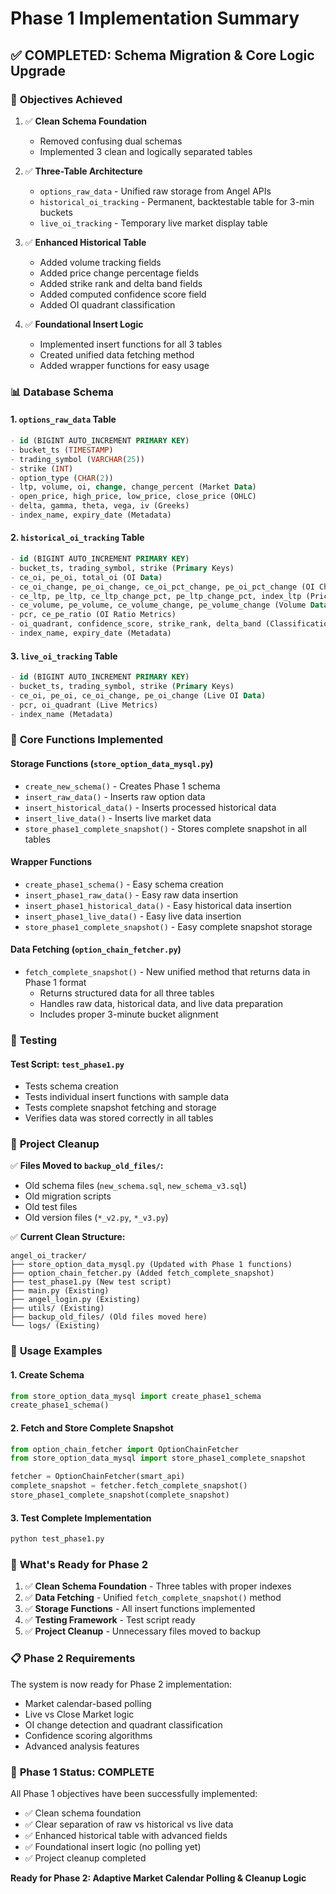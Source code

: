 # Phase 1 Implementation Summary

## ✅ **COMPLETED: Schema Migration & Core Logic Upgrade**

### 🎯 **Objectives Achieved**

1. ✅ **Clean Schema Foundation**
   - Removed confusing dual schemas
   - Implemented 3 clean and logically separated tables

2. ✅ **Three-Table Architecture**
   - `options_raw_data` - Unified raw storage from Angel APIs
   - `historical_oi_tracking` - Permanent, backtestable table for 3-min buckets
   - `live_oi_tracking` - Temporary live market display table

3. ✅ **Enhanced Historical Table**
   - Added volume tracking fields
   - Added price change percentage fields
   - Added strike rank and delta band fields
   - Added computed confidence score field
   - Added OI quadrant classification

4. ✅ **Foundational Insert Logic**
   - Implemented insert functions for all 3 tables
   - Created unified data fetching method
   - Added wrapper functions for easy usage

### 📊 **Database Schema**

#### 1. `options_raw_data` Table
```sql
- id (BIGINT AUTO_INCREMENT PRIMARY KEY)
- bucket_ts (TIMESTAMP)
- trading_symbol (VARCHAR(25))
- strike (INT)
- option_type (CHAR(2))
- ltp, volume, oi, change, change_percent (Market Data)
- open_price, high_price, low_price, close_price (OHLC)
- delta, gamma, theta, vega, iv (Greeks)
- index_name, expiry_date (Metadata)
```

#### 2. `historical_oi_tracking` Table
```sql
- id (BIGINT AUTO_INCREMENT PRIMARY KEY)
- bucket_ts, trading_symbol, strike (Primary Keys)
- ce_oi, pe_oi, total_oi (OI Data)
- ce_oi_change, pe_oi_change, ce_oi_pct_change, pe_oi_pct_change (OI Changes)
- ce_ltp, pe_ltp, ce_ltp_change_pct, pe_ltp_change_pct, index_ltp (Price Data)
- ce_volume, pe_volume, ce_volume_change, pe_volume_change (Volume Data)
- pcr, ce_pe_ratio (OI Ratio Metrics)
- oi_quadrant, confidence_score, strike_rank, delta_band (Classification)
- index_name, expiry_date (Metadata)
```

#### 3. `live_oi_tracking` Table
```sql
- id (BIGINT AUTO_INCREMENT PRIMARY KEY)
- bucket_ts, trading_symbol, strike (Primary Keys)
- ce_oi, pe_oi, ce_oi_change, pe_oi_change (Live OI Data)
- pcr, oi_quadrant (Live Metrics)
- index_name (Metadata)
```

### 🔧 **Core Functions Implemented**

#### Storage Functions (`store_option_data_mysql.py`)
- `create_new_schema()` - Creates Phase 1 schema
- `insert_raw_data()` - Inserts raw option data
- `insert_historical_data()` - Inserts processed historical data
- `insert_live_data()` - Inserts live market data
- `store_phase1_complete_snapshot()` - Stores complete snapshot in all tables

#### Wrapper Functions
- `create_phase1_schema()` - Easy schema creation
- `insert_phase1_raw_data()` - Easy raw data insertion
- `insert_phase1_historical_data()` - Easy historical data insertion
- `insert_phase1_live_data()` - Easy live data insertion
- `store_phase1_complete_snapshot()` - Easy complete snapshot storage

#### Data Fetching (`option_chain_fetcher.py`)
- `fetch_complete_snapshot()` - New unified method that returns data in Phase 1 format
  - Returns structured data for all three tables
  - Handles raw data, historical data, and live data preparation
  - Includes proper 3-minute bucket alignment

### 🧪 **Testing**

#### Test Script: `test_phase1.py`
- Tests schema creation
- Tests individual insert functions with sample data
- Tests complete snapshot fetching and storage
- Verifies data was stored correctly in all tables

### 📁 **Project Cleanup**

✅ **Files Moved to `backup_old_files/`:**
- Old schema files (`new_schema.sql`, `new_schema_v3.sql`)
- Old migration scripts
- Old test files
- Old version files (`*_v2.py`, `*_v3.py`)

✅ **Current Clean Structure:**
```
angel_oi_tracker/
├── store_option_data_mysql.py (Updated with Phase 1 functions)
├── option_chain_fetcher.py (Added fetch_complete_snapshot)
├── test_phase1.py (New test script)
├── main.py (Existing)
├── angel_login.py (Existing)
├── utils/ (Existing)
├── backup_old_files/ (Old files moved here)
└── logs/ (Existing)
```

### 🚀 **Usage Examples**

#### 1. Create Schema
```python
from store_option_data_mysql import create_phase1_schema
create_phase1_schema()
```

#### 2. Fetch and Store Complete Snapshot
```python
from option_chain_fetcher import OptionChainFetcher
from store_option_data_mysql import store_phase1_complete_snapshot

fetcher = OptionChainFetcher(smart_api)
complete_snapshot = fetcher.fetch_complete_snapshot()
store_phase1_complete_snapshot(complete_snapshot)
```

#### 3. Test Complete Implementation
```python
python test_phase1.py
```

### 🔄 **What's Ready for Phase 2**

1. ✅ **Clean Schema Foundation** - Three tables with proper indexes
2. ✅ **Data Fetching** - Unified `fetch_complete_snapshot()` method
3. ✅ **Storage Functions** - All insert functions implemented
4. ✅ **Testing Framework** - Test script ready
5. ✅ **Project Cleanup** - Unnecessary files moved to backup

### 📋 **Phase 2 Requirements**

The system is now ready for Phase 2 implementation:
- Market calendar-based polling
- Live vs Close Market logic
- OI change detection and quadrant classification
- Confidence scoring algorithms
- Advanced analysis features

### 🎉 **Phase 1 Status: COMPLETE**

All Phase 1 objectives have been successfully implemented:
- ✅ Clean schema foundation
- ✅ Clear separation of raw vs historical vs live data
- ✅ Enhanced historical table with advanced fields
- ✅ Foundational insert logic (no polling yet)
- ✅ Project cleanup completed

**Ready for Phase 2: Adaptive Market Calendar Polling & Cleanup Logic** 